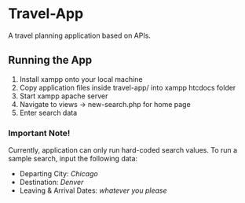 # Travel-App
A travel planning application based on APIs.

## Running the App
1. Install xampp onto your local machine
2. Copy application files inside travel-app/ into xampp htcdocs folder
3. Start xampp apache server
4. Navigate to views -> new-search.php for home page
5. Enter search data

### Important Note!
Currently, application can only run hard-coded search values. To run a sample search, input the following data:
- Departing City: *Chicago*
- Destination: *Denver*
- Leaving & Arrival Dates: *whatever you please*
